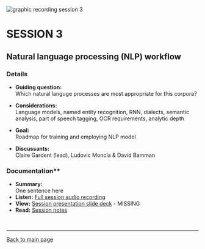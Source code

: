 ![graphic recording session 3](../images/graphic-recording-session3.png)
# SESSION 3
## Natural language processing (NLP) workflow

### Details  
- **Guiding question:**  
  Which natural languge processes are most appropriate for this corpora?  

-	**Considerations:**  
  Language models, named entity recognition, RNN, dialects, semantic analysis, part of speech tagging, OCR requirements, analytic depth   

-	**Goal:** 	
  Roadmap for training and employing NLP model  
  
-	**Discussants:**	  
  Claire Gardent (lead), Ludovic Moncla & David Bamman


### Documentation**  
- **Summary:**  
  One sentence here  
- **Listen:** [Full session audio recording](audio/session3.MP3)   
- **View:** [Session presentation slide deck](link) - MISSING  
- **Read:** [Session notes](https://docs.google.com/document/d/196V79SznVOMz-1G63dCI5LCIg0iVKNmMWCP2aSaxHw0/edit?usp=sharing)

&nbsp;

------------------------------

[Back to main page](/empire/)
